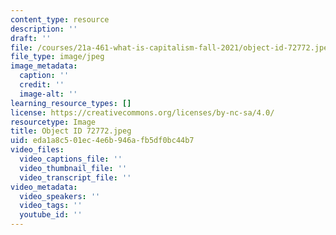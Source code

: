 ```yaml
---
content_type: resource
description: ''
draft: ''
file: /courses/21a-461-what-is-capitalism-fall-2021/object-id-72772.jpeg
file_type: image/jpeg
image_metadata:
  caption: ''
  credit: ''
  image-alt: ''
learning_resource_types: []
license: https://creativecommons.org/licenses/by-nc-sa/4.0/
resourcetype: Image
title: Object ID 72772.jpeg
uid: eda1a8c5-01ec-4e6b-946a-fb5df0bc44b7
video_files:
  video_captions_file: ''
  video_thumbnail_file: ''
  video_transcript_file: ''
video_metadata:
  video_speakers: ''
  video_tags: ''
  youtube_id: ''
---
```

